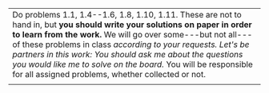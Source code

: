 |   |
|---|
|Do problems 1.1, 1.4--1.6, 1.8, 1.10, 1.11. These are not to hand in, but **you should write your solutions on paper in order to learn from the work.** We will go over some---but not all---of these problems in class _according to your requests. Let's be partners in this work: You should ask me about the questions you would like me to solve on the board._ You will be responsible for all assigned problems, whether collected or not.|
||Hand in: **1.3, 1.7.** Please remember to write neatly so the grader can read your work, and put your name on your paper so he can record the grades!<br><br>(Remember: **Only** problems in **RED BOLDFACE** are to be handed in by class time to me for grading!)|